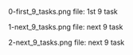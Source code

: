 0-first_9_tasks.png file: 1st 9 task

1-next_9_tasks.png file: next 9 task

2-next_9_tasks.png file: next 9 task
